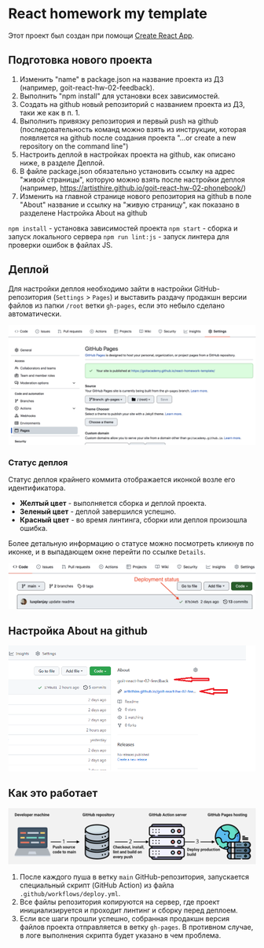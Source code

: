 # React homework my template

Этот проект был создан при помощи
[Create React App](https://github.com/facebook/create-react-app).

## Подготовка нового проекта

1. Изменить "name" в package.json на название проекта из ДЗ (например,
   goit-react-hw-02-feedback).
2. Выполнить "npm install" для установки всех зависимостей.
3. Создать на github новый репозиторий с названием проекта из ДЗ, таки же как в
   п. 1.
4. Выполнить привязку репозитория и первый push на github (последовательность
   команд можно взять из инструкции, которая появляется на github после создания
   проекта "…or create a new repository on the command line")
5. Настроить деплой в настройках проекта на github, как описано ниже, в разделе
   Деплой.
6. В файле package.json обязательно установить ссылку на адрес "живой страницы",
   которую можно взять после настройки деплоя (например,
   https://artisthire.github.io/goit-react-hw-02-phonebook/)
7. Изменить на главной странице нового репозитория на github в поле "About"
   название и ссылку на "живую страницу", как показано в разделене Настройка
   About на github

`npm install` - установка зависимостей проекта `npm start` - сборка и запуск
локального сервера `npm run lint:js` - запуск линтера для проверки ошибок в
файлах JS.

## Деплой

Для настройки деплоя необходимо зайти в настройки GitHub-репозитория
(`Settings` > `Pages`) и выставить раздачу продакшн версии файлов из папки
`/root` ветки `gh-pages`, если это небыло сделано автоматически.

![GitHub Pages settings](./assets/repo-settings.png)

### Статус деплоя

Статус деплоя крайнего коммита отображается иконкой возле его идентификатора.

- **Желтый цвет** - выполняется сборка и деплой проекта.
- **Зеленый цвет** - деплой завершился успешно.
- **Красный цвет** - во время линтинга, сборки или деплоя произошла ошибка.

Более детальную информацию о статусе можно посмотреть кликнув по иконке, и в
выпадающем окне перейти по ссылке `Details`.

![Deployment status](./assets/status.png)

## Настройка About на github

![Rename about on github](./assets/github-name-setting.png)

## Как это работает

![How it works](./assets/how-it-works.png)

1. После каждого пуша в ветку `main` GitHub-репозитория, запускается специальный
   скрипт (GitHub Action) из файла `.github/workflows/deploy.yml`.
2. Все файлы репозитория копируются на сервер, где проект инициализируется и
   проходит линтинг и сборку перед деплоем.
3. Если все шаги прошли успешно, собранная продакшн версия файлов проекта
   отправляется в ветку `gh-pages`. В противном случае, в логе выполнения
   скрипта будет указано в чем проблема.
